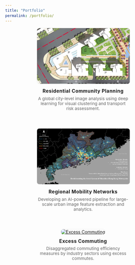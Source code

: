 ```yaml
---
title: "Portfolio"
permalink: /portfolio/
---
```


<style>
.project-grid {
  display: flex;
  flex-wrap: wrap;
  gap: 2em;
  justify-content: center;
}
.project-card {
  width: 300px;
  margin-bottom: 2em;
  text-align: center;
}
.project-card img {
  width: 100%;
  height: 180px;
  object-fit: cover;
  border-radius: 8px;
  border: 1px solid #eee;
}
.project-title {
  font-weight: bold;
  margin-top: 0.7em;
  font-size: 1.1em;
  letter-spacing: 0.04em;
}
.project-desc {
  color: #666;
  margin-top: 0.5em;
  font-size: 0.98em;
}
</style>

<div class="project-grid">

  <div class="project-card">
    <img src="/images/portfolio/resi_comm.jpg" alt="Residential Community">
    <div class="project-title">Residential Community Planning</div>
    <div class="project-desc">
      A global city-level image analysis using deep learning for visual clustering and transport risk assessment.
    </div>
  </div>

  <div class="project-card">
    <img src="/images/portfolio/sdk_gd.jpg" alt="Regional Mobility">
    <div class="project-title">Regional Mobility Networks</div>
    <div class="project-desc">
      Developing an AI-powered pipeline for large-scale urban image feature extraction and analytics.
    </div>
  </div>

  <div class="project-card">
    <a href="https://your-link.com/project3" target="_blank">
      <img src="/images/exce_comm.jpg" alt="Excess Commuting">
    </a>
    <div class="project-title">Excess Commuting</div>
    <div class="project-desc">
      Disaggregated commuting efficiency measures by industry sectors using excess commutes.
    </div>
  </div>

  <!-- Add more project-cards as needed -->

</div>

